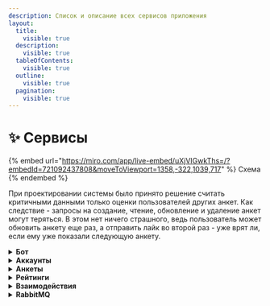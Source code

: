 ```yaml
---
description: Список и описание всех сервисов приложения
layout:
  title:
    visible: true
  description:
    visible: true
  tableOfContents:
    visible: true
  outline:
    visible: true
  pagination:
    visible: true
---
```


# ✨ Сервисы

{% embed url="https://miro.com/app/live-embed/uXjVIGwkThs=/?embedId=721092437808&moveToViewport=1358,-322,1039,717" %}
Схема
{% endembed %}

При проектировании системы было принято решение считать критичными данными только оценки пользователей других анкет. Как следствие - запросы на создание, чтение, обновление и удаление анкет могут теряться. В этом нет ничего страшного, ведь пользователь может обновить анкету еще раз, а отправить лайк во второй раз - уже врят ли, если ему уже показали следующую анкету.

<details>

<summary><strong>Бот</strong></summary>

Интерфейс, при помощи которого пользователь взаимодействует со всей системой.

Взаимодействует с

* **Redis** - для хранения состояний FSM
* **RabbitMQ** - передает в нее события от пользователей и получает из нее уведомления для пользователей (например, о взаимном лайке)
* **Сервис аккаунтов** - для сохранения основых данных о пользователе при старте бота
* **Сервис анкет** - для взаимодействия с анкетой пользователя: создание, просмотр, обновление, удаление
* **Сервис рейтингов** - для получения списка анкет для показа пользователю

</details>

<details>

<summary><strong>Аккаунты</strong></summary>

Реализует crud-операции для взаимодействия с аккаунтами.

Взаимодействует с

* **База данных аккаунтов** - для сохранения информации об аккаунтах пользователей

</details>

<details>

<summary><strong>Анкеты</strong></summary>

Реализует основные crud-операции с анкетами пользователей.

Взимодействует с

* **База данных анкет** - для сохранения информации об анкетах пользователей
* **MinIO** - для сохранения изображений анкет пользователей
* **Сервис аккаунтов** - для привязки анкет к конкретному аккаунту
* **Сервис рейтингов** - уведомляет его об изменениях в анкетах

</details>

<details>

<summary><strong>Рейтинги</strong></summary>

Реализует логику сортировки анкет под каждого пользователя.

Взаимодействует с

* **База данных анкет** - для получения актуальной информации об анкетах пользователей
* **ElasticSearch** - для поиска и сортировки анкет под каждого пользователя по удаленности, полу, возрасту, схожести описаний
* **Redis** - для сохранения в кэше популярных анкет и нескольких, рассчитаных наперед, анкет для пользователей
* **ClickHouse** - для получения статистики взаимодействия пользователей с другими анкетами. Из нее будет рассчитываться время активности пользователя, а так же список уже просмотренных им анкет&#x20;

</details>

<details>

<summary><strong>Взаимодействия</strong></summary>

Реализует логику обработки взаимодействия пользователя с анкетами: лайки, дизлайки, мэтчи, решает кому отправлять уведомления.

Взаимодействует с

* **RabbitMQ** - получает из нее действия пользователей и шлет уведомления в бот в случае мэтча
* **ClickHouse** - для внесения данных о мэтчах
* **База данных анкет** - обновляет количество лайков и дизлайков у анкеты

</details>

<details>

<summary><strong>RabbitMQ</strong></summary>

Брокер сообщений, отвечает за доставку критически важной информации.

Взаимодействует с

* **ClickHouse** - для автоматического внесения данных о лайках и дизлайках
* **Сервис бота** - см. раздел [Бот](./#bot)
* **Сервис взаимодействия** - см. раздел [Взаимодействия](./#vzaimodeistviya)

</details>
